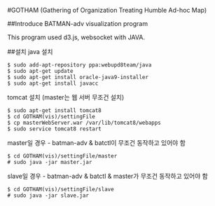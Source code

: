#GOTHAM (Gathering of Organization Treating Humble Ad-hoc Map)

##Introduce
BATMAN-adv visualization program

This program used d3.js, websocket with JAVA.

##설치
java 설치
```
$ sudo add-apt-repository ppa:webupd8team/java
$ sudo apt-get update
$ sudo apt-get install oracle-java9-installer
$ sudo apt-get install javacc
```
tomcat 설치 (master는 웹 서버 무조건 설치)     
```
$ sudo apt-get install tomcat8
$ cd GOTHAM(vis)/settingFile
$ cp masterWebServer.war /var/lib/tomcat8/webapps
$ sudo service tomcat8 restart
```


master일 경우 - batman-adv & batctl이 무조건 동작하고 있어야 함        
```
$ cd GOTHAM(vis)/settingFile/master
# sudo java -jar master.jar
```

slave일 경우 - batman-adv & batctl & master가 무조건 동작하고 있어야 함        
```
$ cd GOTHAM(vis)/settingFile/slave
# sudo java -jar slave.jar
```

